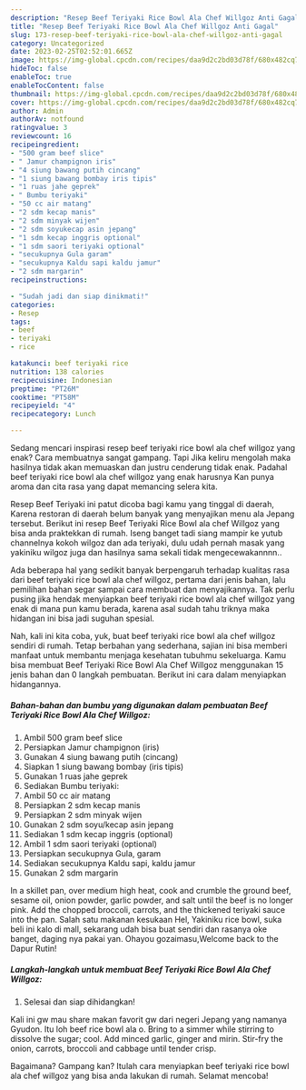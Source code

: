 ```yaml
---
description: "Resep Beef Teriyaki Rice Bowl Ala Chef Willgoz Anti Gagal"
title: "Resep Beef Teriyaki Rice Bowl Ala Chef Willgoz Anti Gagal"
slug: 173-resep-beef-teriyaki-rice-bowl-ala-chef-willgoz-anti-gagal
category: Uncategorized
date: 2023-02-25T02:52:01.665Z
image: https://img-global.cpcdn.com/recipes/daa9d2c2bd03d78f/680x482cq70/beef-teriyaki-rice-bowl-ala-chef-willgoz-foto-resep-utama.jpg
hideToc: false
enableToc: true
enableTocContent: false
thumbnail: https://img-global.cpcdn.com/recipes/daa9d2c2bd03d78f/680x482cq70/beef-teriyaki-rice-bowl-ala-chef-willgoz-foto-resep-utama.jpg
cover: https://img-global.cpcdn.com/recipes/daa9d2c2bd03d78f/680x482cq70/beef-teriyaki-rice-bowl-ala-chef-willgoz-foto-resep-utama.jpg
author: Admin
authorAv: notfound
ratingvalue: 3
reviewcount: 16
recipeingredient:
- "500 gram beef slice"
- " Jamur champignon iris"
- "4 siung bawang putih cincang"
- "1 siung bawang bombay iris tipis"
- "1 ruas jahe geprek"
- " Bumbu teriyaki"
- "50 cc air matang"
- "2 sdm kecap manis"
- "2 sdm minyak wijen"
- "2 sdm soyukecap asin jepang"
- "1 sdm kecap inggris optional"
- "1 sdm saori teriyaki optional"
- "secukupnya Gula garam"
- "secukupnya Kaldu sapi kaldu jamur"
- "2 sdm margarin"
recipeinstructions:

- "Sudah jadi dan siap dinikmati!"
categories:
- Resep
tags:
- beef
- teriyaki
- rice

katakunci: beef teriyaki rice 
nutrition: 138 calories
recipecuisine: Indonesian
preptime: "PT26M"
cooktime: "PT58M"
recipeyield: "4"
recipecategory: Lunch

---
```



Sedang mencari inspirasi resep beef teriyaki rice bowl ala chef willgoz yang enak? Cara membuatnya sangat gampang. Tapi Jika keliru mengolah maka hasilnya tidak akan memuaskan dan justru cenderung tidak enak. Padahal beef teriyaki rice bowl ala chef willgoz yang enak harusnya Kan punya aroma dan cita rasa yang dapat memancing selera kita.


Resep Beef Teriyaki ini patut dicoba bagi kamu yang tinggal di daerah, Karena restoran di daerah belum banyak yang menyajikan menu ala Jepang tersebut. Berikut ini resep Beef Teriyaki Rice Bowl ala chef Willgoz yang bisa anda praktekkan di rumah. Iseng banget tadi siang mampir ke yutub channelnya kokoh wilgoz dan ada teriyaki, dulu udah pernah masak yang yakiniku wilgoz juga dan hasilnya sama sekali tidak mengecewakannnn..

Ada beberapa hal yang sedikit banyak berpengaruh terhadap kualitas rasa dari beef teriyaki rice bowl ala chef willgoz, pertama dari jenis bahan, lalu pemilihan bahan segar sampai cara membuat dan menyajikannya. Tak perlu pusing jika hendak menyiapkan beef teriyaki rice bowl ala chef willgoz yang enak di mana pun kamu berada, karena asal sudah tahu triknya maka hidangan ini bisa jadi suguhan spesial.


Nah, kali ini kita coba, yuk, buat beef teriyaki rice bowl ala chef willgoz sendiri di rumah. Tetap berbahan yang sederhana, sajian ini bisa memberi manfaat untuk membantu menjaga kesehatan tubuhmu sekeluarga. Kamu bisa membuat Beef Teriyaki Rice Bowl Ala Chef Willgoz menggunakan 15 jenis bahan dan 0 langkah pembuatan. Berikut ini cara dalam menyiapkan hidangannya.

<!--inarticleads1-->

##### Bahan-bahan dan bumbu yang digunakan dalam pembuatan Beef Teriyaki Rice Bowl Ala Chef Willgoz:

1. Ambil 500 gram beef slice
1. Persiapkan  Jamur champignon (iris)
1. Gunakan 4 siung bawang putih (cincang)
1. Siapkan 1 siung bawang bombay (iris tipis)
1. Gunakan 1 ruas jahe geprek
1. Sediakan  Bumbu teriyaki:
1. Ambil 50 cc air matang
1. Persiapkan 2 sdm kecap manis
1. Persiapkan 2 sdm minyak wijen
1. Gunakan 2 sdm soyu/kecap asin jepang
1. Sediakan 1 sdm kecap inggris (optional)
1. Ambil 1 sdm saori teriyaki (optional)
1. Persiapkan secukupnya Gula, garam
1. Sediakan secukupnya Kaldu sapi, kaldu jamur
1. Gunakan 2 sdm margarin


In a skillet pan, over medium high heat, cook and crumble the ground beef, sesame oil, onion powder, garlic powder, and salt until the beef is no longer pink. Add the chopped broccoli, carrots, and the thickened teriyaki sauce into the pan. Salah satu makanan kesukaan Hel, Yakiniku rice bowl, suka beli ini kalo di mall, sekarang udah bisa buat sendiri dan rasanya oke banget, daging nya pakai yan. Ohayou gozaimasu,Welcome back to the Dapur Rutin! 

<!--inarticleads2-->

##### Langkah-langkah untuk membuat Beef Teriyaki Rice Bowl Ala Chef Willgoz:


1. Selesai dan siap dihidangkan!

Kali ini gw mau share makan favorit gw dari negeri Jepang yang namanya Gyudon. Itu loh beef rice bowl ala o. Bring to a simmer while stirring to dissolve the sugar; cool. Add minced garlic, ginger and mirin. Stir-fry the onion, carrots, broccoli and cabbage until tender crisp. 

Bagaimana? Gampang kan? Itulah cara menyiapkan beef teriyaki rice bowl ala chef willgoz yang bisa anda lakukan di rumah. Selamat mencoba!
